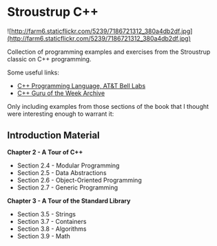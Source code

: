 Stroustrup C++
============== 

![http://farm6.staticflickr.com/5239/7186721312_380a4db2df.jpg](http://farm6.staticflickr.com/5239/7186721312_380a4db2df.jpg)

Collection of programming examples and exercises from the Stroustrup classic on C++ programming.

Some useful links:

* [C++ Programming Language, AT&T Bell Labs](http://www2.research.att.com/~bs/C++.html)
* [C++ Guru of the Week Archive](http://www.gotw.ca/gotw/)

Only including examples from those sections of the book that I thought were interesting enough to warrant it:

Introduction Material
--------------------- 

**Chapter 2 - A Tour of C++**
* Section 2.4 - Modular Programming
* Section 2.5 - Data Abstractions
* Section 2.6 - Object-Oriented Programming
* Section 2.7 - Generic Programming

**Chapter 3 - A Tour of the Standard Library**
* Section 3.5 - Strings
* Section 3.7 - Containers
* Section 3.8 - Algorithms
* Section 3.9 - Math